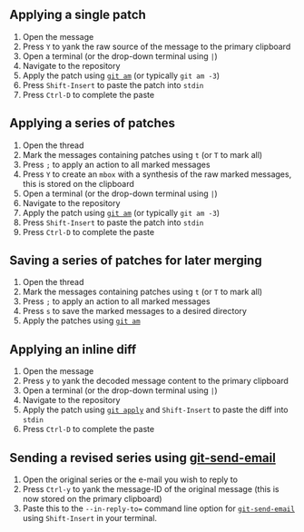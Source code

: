 ## Applying a single patch
1. Open the message
1. Press `Y` to yank the raw source of the message to the primary clipboard
1. Open a terminal (or the drop-down terminal using `|`)
1. Navigate to the repository
1. Apply the patch using [`git am`](https://git-scm.com/docs/git-am) (or typically `git am -3`)
1. Press `Shift-Insert` to paste the patch into `stdin`
1. Press `Ctrl-D` to complete the paste

## Applying a series of patches
1. Open the thread
1. Mark the messages containing patches using `t` (or `T` to mark all)
1. Press `;` to apply an action to all marked messages
1. Press `Y` to create an `mbox` with a synthesis of the raw marked messages, this is stored on the clipboard
1. Open a terminal (or the drop-down terminal using `|`)
1. Navigate to the repository
1. Apply the patch using [`git am`](https://git-scm.com/docs/git-am) (or typically `git am -3`)
1. Press `Shift-Insert` to paste the patch into `stdin`
1. Press `Ctrl-D` to complete the paste

## Saving a series of patches for later merging
1. Open the thread
1. Mark the messages containing patches using `t` (or `T` to mark all)
1. Press `;` to apply an action to all marked messages
1. Press `s` to save the marked messages to a desired directory
1. Apply the patches using [`git am`](https://git-scm.com/docs/git-am)

## Applying an inline diff
1. Open the message
1. Press `y` to yank the decoded message content to the primary clipboard
1. Open a terminal (or the drop-down terminal using `|`)
1. Navigate to the repository
1. Apply the patch using [`git apply`](https://git-scm.com/docs/git-apply) and `Shift-Insert` to paste the diff into `stdin`
1. Press `Ctrl-D` to complete the paste

## Sending a revised series using [git-send-email](https://git-scm.com/docs/git-send-email)
1. Open the original series or the e-mail you wish to reply to
1. Press `Ctrl-y` to yank the message-ID of the original message (this is now stored on the primary clipboard)
1. Paste this to the `--in-reply-to=` command line option for [`git-send-email`](https://git-scm.com/docs/git-send-email) using `Shift-Insert` in your terminal.
